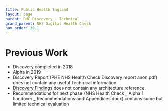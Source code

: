 ```yaml
---
title: Public Health England
layout: page
parent: DHC Discovery - Technical
grand_parent: NHS Digital Health Check
nav_order: 30.1
---
```




# Previous Work
- Discovery completed in 2018
- Alpha in 2019
- Discovery Report (PHE NHS Health Check Discovery report anon.pdf) does not contain any useful Technical information.
- [Discovery Findings](phe-20200330-discovery-findings.pdf) does not contain any architecture reference.
- Recommendations for next phase (NHS Health Check _ Alpha 1 handover _ Recommendations and Appendices.docx) contains some but limited technical evaluation

